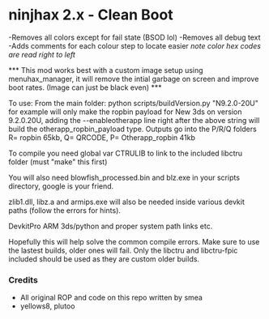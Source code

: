 ninjhax 2.x - Clean Boot
========================

-Removes all colors except for fail state (BSOD lol)
-Removes all debug text
-Adds comments for each colour step to locate easier *note color hex codes are read right to left*

*** This mod works best with a custom image setup using menuhax_manager, it will remove the intial garbage on screen and improve boot rates. (Image can just be black even) ***

To use: From the main folder: python scripts/buildVersion.py "N9.2.0-20U" for example will only make the ropbin payload for New 3ds on version 9.2.0.20U, adding the --enableotherapp line right after the above string will build the otherapp_ropbin_payload type. Outputs go into the P/R/Q folders R= ropbin 65kb, Q= QRCODE, P= Otherapp_ropbin 41kb


To compile you need global var CTRULIB to link to the included libctru folder (must "make" this first)

You will also need blowfish_processed.bin and blz.exe in your scripts directory, google is your friend.

zlib1.dll, libz.a and armips.exe will also be needed inside various devkit paths (follow the errors for hints).

DevkitPro ARM 3ds/python and proper system path links etc.

Hopefully this will help solve the common compile errors. Make sure to use the lastest builds, older ones will fail. Only the libctru and libctru-fpic included should be used as they are custom older builds.

### Credits ###

- All original ROP and code on this repo written by smea
- yellows8, plutoo
